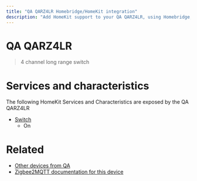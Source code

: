 ```yaml
---
title: "QA QARZ4LR Homebridge/HomeKit integration"
description: "Add HomeKit support to your QA QARZ4LR, using Homebridge, Zigbee2MQTT and homebridge-z2m."
---
```

<!---
This file has been GENERATED using src/docgen/docgen.ts
DO NOT EDIT THIS FILE MANUALLY!
-->
# QA QARZ4LR
> 4 channel long range switch


# Services and characteristics
The following HomeKit Services and Characteristics are exposed by
the QA QARZ4LR

* [Switch](../../switch.md)
  * On


# Related
* [Other devices from QA](../index.md#qa)
* [Zigbee2MQTT documentation for this device](https://www.zigbee2mqtt.io/devices/QARZ4LR.html)